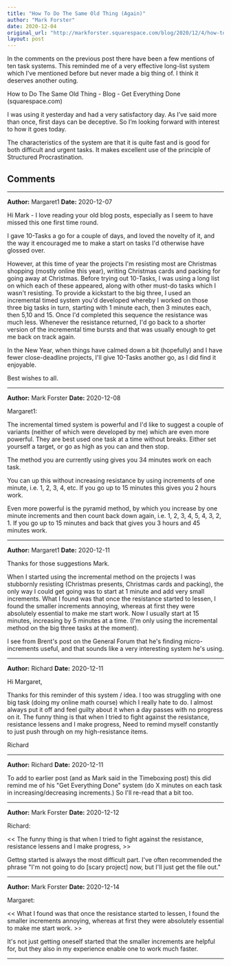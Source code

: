 ```yaml
---
title: "How To Do The Same Old Thing (Again)"
author: "Mark Forster"
date: 2020-12-04
original_url: "http://markforster.squarespace.com/blog/2020/12/4/how-to-do-the-same-old-thing-again.html"
layout: post
---
```


In the comments on the previous post there have been a few mentions of ten task systems. This reminded me of a very effective long-list system which I’ve mentioned before but never made a big thing of. I think it deserves another outing.

How to Do The Same Old Thing - Blog - Get Everything Done (squarespace.com)

I was using it yesterday and had a very satisfactory day. As I’ve said more than once, first days can be deceptive. So I’m looking forward with interest to how it goes today.

The characteristics of the system are that it is quite fast and is good for both difficult and urgent tasks. It makes excellent use of the principle of Structured Procrastination.


## Comments

---

**Author:** Margaret1
**Date:** 2020-12-07

Hi Mark - I love reading your old blog posts, especially as I seem to have missed this one first time round.  
  
I gave 10-Tasks a go for a couple of days, and loved the novelty of it, and the way it encouraged me to make a start on tasks I'd otherwise have glossed over.  
  
However, at this time of year the projects I'm resisting most are Christmas shopping (mostly online this year), writing Christmas cards and packing for going away at Christmas. Before trying out 10-Tasks, I was using a long list on which each of these appeared, along with other must-do tasks which I wasn't resisting. To provide a kickstart to the big three, I used an incremental timed system you'd developed whereby I worked on those three big tasks in turn, starting with 1 minute each, then 3 minutes each, then 5,10 and 15. Once I'd completed this sequence the resistance was much less. Whenever the resistance returned, I'd go back to a shorter version of the incremental time bursts and that was usually enough to get me back on track again.   
  
In the New Year, when things have calmed down a bit (hopefully) and I have fewer close-deadline projects, I'll give 10-Tasks another go, as I did find it enjoyable.  
  
Best wishes to all.

---

**Author:** Mark Forster
**Date:** 2020-12-08

Margaret1:  
  
The incremental timed system is powerful and I'd like to suggest a couple of variants (neither of which were developed by me) which are even more powerful. They are best used one task at a time without breaks. Either set yourself a target, or go as high as you can and then stop.  
  
The method you are currently using gives you 34 minutes work on each task.  
  
You can up this without increasing resistance by using increments of one minute, i.e. 1, 2, 3, 4, etc. If you go up to 15 minutes this gives you 2 hours work.   
  
Even more powerful is the pyramid method, by which you increase by one minute increments and then count back down again, i.e. 1, 2, 3, 4, 5, 4, 3, 2, 1. If you go up to 15 minutes and back that gives you 3 hours and 45 minutes work.

---

**Author:** Margaret1
**Date:** 2020-12-11

Thanks for those suggestions Mark.   
  
When I started using the incremental method on the projects I was stubbornly resisting (Christmas presents, Christmas cards and packing), the only way I could get going was to start at 1 minute and add very small increments. What I found was that once the resistance started to lessen, I found the smaller increments annoying, whereas at first they were absolutely essential to make me start work. Now I usually start at 15 minutes, increasing by 5 minutes at a time. (I'm only using the incremental method on the big three tasks at the moment).  
  
I see from Brent's post on the General Forum that he's finding micro-increments useful, and that sounds like a very interesting system he's using.

---

**Author:** Richard
**Date:** 2020-12-11

Hi Margaret,  
  
Thanks for this reminder of this system / idea. I too was struggling with one big task (doing my online math course) which I really hate to do. I almost always put it off and feel guilty about it when a day passes with no progress on it. The funny thing is that when I tried to fight against the resistance, resistance lessens and I make progress, Need to remind myself constantly to just push through on my high-resistance items.  
  
Richard

---

**Author:** Richard
**Date:** 2020-12-11

To add to earlier post (and as Mark said in the Timeboxing post) this did remind me of his "Get Everything Done" system (do X minutes on each task in increasing/decreasing increments.) So I'll re-read that a bit too.

---

**Author:** Mark Forster
**Date:** 2020-12-12

Richard:  
  
<< The funny thing is that when I tried to fight against the resistance, resistance lessens and I make progress, >>  
  
Gettng started is always the most difficult part. I've often recommended the phrase "I'm not going to do [scary project] now, but I'll just get the file out."

---

**Author:** Mark Forster
**Date:** 2020-12-14

Margaret:  
  
<< What I found was that once the resistance started to lessen, I found the smaller increments annoying, whereas at first they were absolutely essential to make me start work. >>  
  
It's not just getting oneself started that the smaller increments are helpful for, but they also in my experience enable one to work much faster.

---
